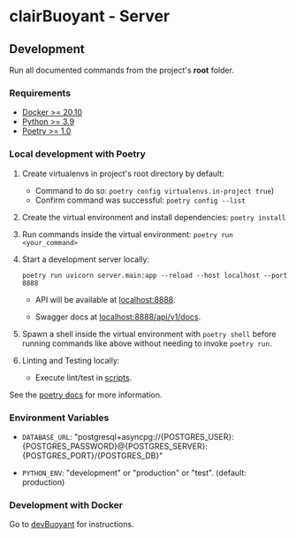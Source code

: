 # clairBuoyant - Server

## Development

Run all documented commands from the project's **root** folder.

### Requirements

- [Docker >= 20.10](https://docs.docker.com/get-docker)
- [Python >= 3.9](https://www.python.org/downloads/release/python-3101)
- [Poetry >= 1.0](https://github.com/python-poetry/poetry)

### Local development with Poetry

1. Create virtualenvs in project's root directory by default:

   - Command to do so: `poetry config virtualenvs.in-project true`)
   - Confirm command was successful: `poetry config --list`

2. Create the virtual environment and install dependencies: `poetry install`

3. Run commands inside the virtual environment: `poetry run <your_command>`

4. Start a development server locally:

   ```
   poetry run uvicorn server.main:app --reload --host localhost --port 8888
   ```

   - API will be available at [localhost:8888](http://localhost:8888/).

   - Swagger docs at [localhost:8888/api/v1/docs](http://localhost:8888/api/v1/docs).

5. Spawn a shell inside the virtual environment with `poetry shell` before running commands like above without needing to invoke `poetry run`.

6. Linting and Testing locally:
   - Execute lint/test in [scripts](/scripts/).

See the [poetry docs](https://python-poetry.org/docs/) for more information.

### Environment Variables

- `DATABASE_URL`: "postgresql+asyncpg://{POSTGRES_USER}:{POSTGRES_PASSWORD}@{POSTGRES_SERVER}:{POSTGRES_PORT}/{POSTGRES_DB}"

- `PYTHON_ENV`: "development" or "production" or "test". (default: production)

### Development with Docker

Go to [devBuoyant](https://github.com/clairBuoyant/devBuoyant) for instructions.
